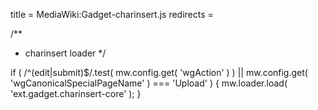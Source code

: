 title = MediaWiki:Gadget-charinsert.js
redirects =
>>>>

/**
 * charinsert loader
 */

if ( /^(edit|submit)$/.test( mw.config.get( 'wgAction' ) ) || mw.config.get( 'wgCanonicalSpecialPageName' ) === 'Upload' ) {
    mw.loader.load( 'ext.gadget.charinsert-core' );
}